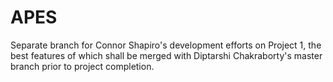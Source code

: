 # APES
Separate branch for Connor Shapiro's development efforts on Project 1, the best features of which shall be merged with Diptarshi Chakraborty's master branch prior to project completion.

